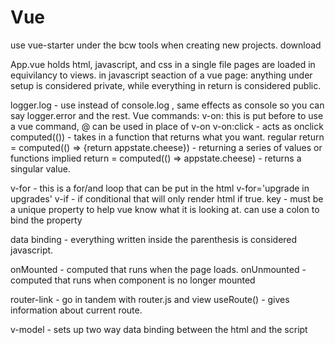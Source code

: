 # Vue
use vue-starter under the bcw tools when creating new projects.
download

App.vue holds html, javascript, and css in a single file
pages are loaded in equivilancy to views.
in javascript seaction of a vue page: anything under setup is considered private, while everything in return is considered public.

logger.log - use instead of console.log , same effects as console so you can say logger.error and the rest.
Vue commands:
v-on: this is put before to use a vue command, @ can be used in place of v-on
v-on:click - acts as onclick
computed(()) - takes in a function that returns what you want.
regular return = computed(() => {return appstate.cheese}) - returning a series of values or functions
implied return = computed(() => appstate.cheese) - returns a singular value.

v-for - this is a for/and loop that can be put in the html
v-for='upgrade in upgrades'
v-if - if conditional that will only render html if true.
key - must be a unique property to help vue know what it is looking at. can use a colon to bind the property

data binding - everything written inside the parenthesis is considered javascript.

onMounted - computed that runs when the page loads.
onUnmounted - computed that runs when component is no longer mounted


router-link - go in tandem with router.js and view
useRoute() - gives information about current route.

v-model - sets up two way data binding between the html and the script

